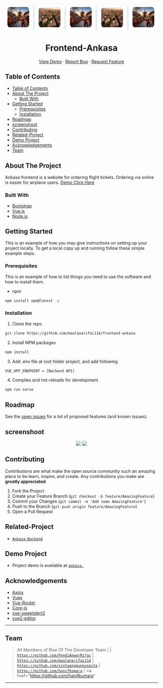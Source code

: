 <br />
<p align="center">
  <a href="https://github.com/maulanarifai114/frontend-ankasa">
    <img src="./src/assets/ankasa1.PNG" alt="Logo">
  </a>

  <h1 align="center">Frontend-Ankasa</h1>

  <p align="center">
    <a href="https://github.com/maulanarifai114/frontend-ankasa">View Demo</a>
    ·
    <a href="https://github.com/maulanarifai114/frontend-ankasa/issues">Report Bug</a>
    ·
    <a href="https://github.com/maulanarifai114/frontend-ankasa/issues">Request Feature</a>
  </p>
</p>


## Table of Contents

- [Table of Contents](#table-of-contents)
- [About The Project](#about-the-project)
  - [Built With](#built-with)
- [Getting Started](#getting-started)
  - [Prerequisites](#prerequisites)
  - [Installation](#installation)
- [Roadmap](#roadmap)
- [screenshoot](#screenshoot)
- [Contributing](#contributing)
- [Related-Project](#related-project)
- [Demo Project](#demo-project)
- [Acknowledgements](#acknowledgements)
- [Team](#team)

<!-- ABOUT THE PROJECT -->

## About The Project

Ankasa frontend is a website for ordering flight tickets. Ordering via online is easier for airplane users.
[Demo Click Here]()


### Built With

- [Bootstrap](https://getbootstrap.com/)
- [Vue.js](https://docs.vuejs.id/)
- [Node.js](https://nodejs.org/en/)

<!-- GETTING STARTED -->

## Getting Started

This is an example of how you may give instructions on setting up your project locally.
To get a local copy up and running follow these simple example steps.

### Prerequisites

This is an example of how to list things you need to use the software and how to install them.

- npm

```sh
npm install npm@latest -g
```

### Installation

1. Clone the repo

```sh
git clone https://github.com/maulanarifai114/frontend-ankasa
```

2. Install NPM packages

```sh
npm install
```

3. Add .env file at root folder project, and add following
```sh
VUE_APP_ENDPOINT = [Backend API]
```

4. Compiles and hot-reloads for development
```sh
npm run serve
```

<!-- ROADMAP -->

## Roadmap

See the [open issues](https://github.com/maulanarifai114/frontend-ankasa/issues) for a list of proposed features (and known issues).

<!-- SCREENSHOOT -->

## screenshoot

<p align='center'>
  <span>
      <image width="200" src='./src/assets/ankasa1.PNG' />
      <image width="200" src='./src/assets/ankasa2.PNG' />  
  </span>
</p>

<!-- CONTRIBUTING -->

## Contributing

Contributions are what make the open source community such an amazing place to be learn, inspire, and create. Any contributions you make are **greatly appreciated**.

1. Fork the Project
2. Create your Feature Branch (`git checkout -b feature/AmazingFeature`)
3. Commit your Changes (`git commit -m 'Add some AmazingFeature'`)
4. Push to the Branch (`git push origin feature/AmazingFeature`)
5. Open a Pull Request

<!-- RELATED PROJECT -->

## Related-Project

* [`Ankasa-Backend`](https://github.com/FendiAnwarRifai/ankasa-ticketing-API)

<!-- DEMO PROJECT -->

## Demo Project

* Project demo is available at [`ankasa.`](http://)

<!-- ACKNOWLEDGEMENTS -->

## Acknowledgements

- [Axios](https://www.npmjs.com/package/axios)
- [Vuex](https://vuex.vuejs.org/)
- [Vue-Router](https://router.vuejs.org/)
- [Core-js](https://www.npmjs.com/package/core-js)
- [vue-sweetalert2](https://www.npmjs.com/package/vue-sweetalert2)
- [vue2-editor](https://www.npmjs.com/package/vue2-editor)


---

## Team

> All Members of Rise Of The Developer Team  | 
| <a href="https://github.com/FendiAnwarRifai" target="_blank">`https://github.com/FendiAnwarRifai`</a> | <a href="https://github.com/maulanarifai114" target="_blank">`https://github.com/maulanarifai114`</a> | <a href="https://github.com/slucter" target="_blank">`https://github.com/sintaanggunpuspita`</a> | <a href="https://github.com/sintaanggunpuspita" target="_blank">`https://github.com/hanifkumara`</a> |  <a href="https://github.com/hanifkumara" 
---
